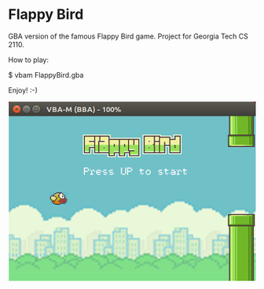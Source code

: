 # Flappy Bird
GBA version of the famous Flappy Bird game. Project for Georgia Tech CS 2110.

How to play:

$ vbam FlappyBird.gba

Enjoy! :-)

![Screenshot of the game](doc/startscreen.png "Flappy Bird")
